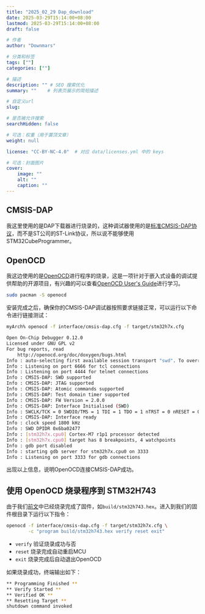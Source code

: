 ```yaml
---
title: "2025_02_29 Dap_download"
date: 2025-03-29T15:14:00+08:00
lastmod: 2025-03-29T15:14:00+08:00
draft: false

# 作者
author: "Downmars"

# 分类和标签
tags: [""]
categories: [""]

# 描述
description: "" # SEO 搜索优化
summary: ""    # 列表页展示的简短描述

# 自定义url
slug:

# 是否被允许搜索
searchHidden: false

# 可选：权重（用于置顶文章）
weight: null

license: "CC-BY-NC-4.0"  # 对应 data/licenses.yml 中的 keys

# 可选：封面图片
cover:
    image: ""
    alt: ""
    caption: ""
---
```


## CMSIS-DAP  
我这里使用的是DAP下载器进行烧录的，这种调试器使用的是[标准CMSIS-DAP协议](https://arm-software.github.io/CMSIS_5/DAP/html/index.html)，而不是ST公司的ST-Link协议，所以说不能够使用STM32CubeProgrammer。

## OpenOCD  
我这边使用的是[OpenOCD](https://openocd.org/)进行程序的烧录，这是一项针对于嵌入式设备的调试提供帮助的开源项目，有兴趣的可以查看[OpenOCD User's Guide](https://openocd.org/doc/html/index.html#toc-About-1)进行学习。  
```bash  
sudo pacman -S openocd
```
安装完成之后，确保你的CMSIS-DAP调试器按照要求链接正常，可以运行以下命令进行链接测试：  
```bash  
myArch% openocd -f interface/cmsis-dap.cfg -f target/stm32h7x.cfg

Open On-Chip Debugger 0.12.0
Licensed under GNU GPL v2
For bug reports, read
	http://openocd.org/doc/doxygen/bugs.html
Info : auto-selecting first available session transport "swd". To override use 'transport select <transport>'.
Info : Listening on port 6666 for tcl connections
Info : Listening on port 4444 for telnet connections
Info : CMSIS-DAP: SWD supported
Info : CMSIS-DAP: JTAG supported
Info : CMSIS-DAP: Atomic commands supported
Info : CMSIS-DAP: Test domain timer supported
Info : CMSIS-DAP: FW Version = 2.0.0
Info : CMSIS-DAP: Interface Initialised (SWD)
Info : SWCLK/TCK = 0 SWDIO/TMS = 1 TDI = 1 TDO = 1 nTRST = 0 nRESET = 0
Info : CMSIS-DAP: Interface ready
Info : clock speed 1800 kHz
Info : SWD DPIDR 0x6ba02477
Info : [stm32h7x.cpu0] Cortex-M7 r1p1 processor detected
Info : [stm32h7x.cpu0] target has 8 breakpoints, 4 watchpoints
Info : gdb port disabled
Info : starting gdb server for stm32h7x.cpu0 on 3333
Info : Listening on port 3333 for gdb connections
```
出现以上信息，说明OpenOCD连接CMSIS-DAP成功。  

## 使用 OpenOCD 烧录程序到 STM32H743  
由于我们[前文](../2025_03_27-openharmony_porting_minichip_overview/#验证生成的makefile工程)中已经烧录完成了固件，如`build/stm32h743.hex`。进入到我们的固件根目录下运行以下指令：  
```bash  
openocd -f interface/cmsis-dap.cfg -f target/stm32h7x.cfg \
        -c "program build/stm32h743.hex verify reset exit"
```
- `verify` 验证烧录成功与否
- `reset` 烧录完成自动重启MCU
- `exit` 烧录完成后自动退出OpenOCD

如果烧录成功，终端输出如下：  
```bash  
** Programming Finished **
** Verify Started **
** Verified OK **
** Resetting Target **
shutdown command invoked
```
